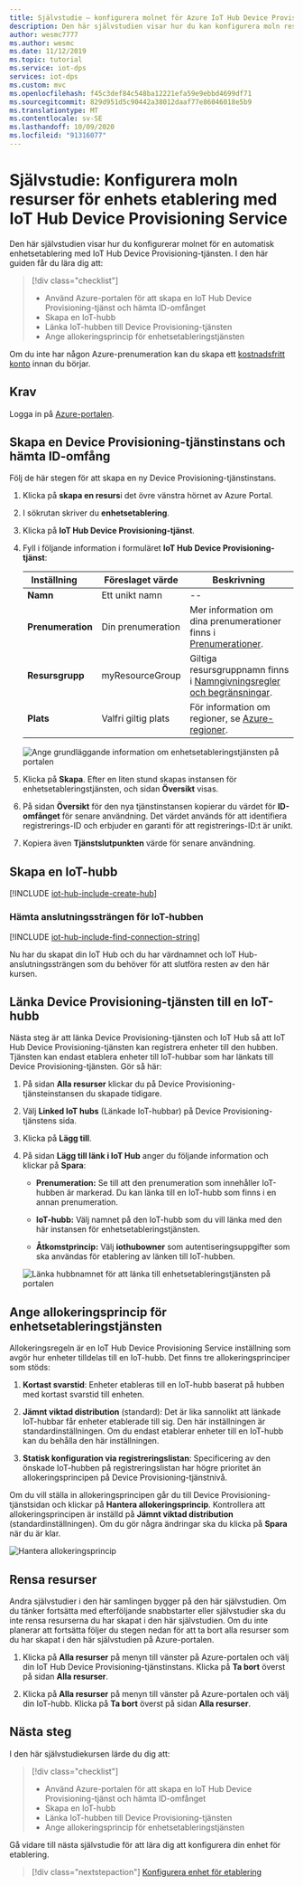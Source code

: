 ```yaml
---
title: Självstudie – konfigurera molnet för Azure IoT Hub Device Provisioning Service i portalen
description: Den här självstudien visar hur du kan konfigurera moln resurser för enhets etablering i [Azure Portal](https://portal.azure.com) med hjälp av IoT Hub Device PROVISIONING service (DPS)
author: wesmc7777
ms.author: wesmc
ms.date: 11/12/2019
ms.topic: tutorial
ms.service: iot-dps
services: iot-dps
ms.custom: mvc
ms.openlocfilehash: f45c3def84c548ba12221efa59e9ebbd4699df71
ms.sourcegitcommit: 829d951d5c90442a38012daaf77e86046018e5b9
ms.translationtype: MT
ms.contentlocale: sv-SE
ms.lasthandoff: 10/09/2020
ms.locfileid: "91316077"
---
```

# <a name="tutorial-configure-cloud-resources-for-device-provisioning-with-the-iot-hub-device-provisioning-service"></a>Självstudie: Konfigurera moln resurser för enhets etablering med IoT Hub Device Provisioning Service

Den här självstudien visar hur du konfigurerar molnet för en automatisk enhetsetablering med IoT Hub Device Provisioning-tjänsten. I den här guiden får du lära dig att:

> [!div class="checklist"]
> * Använd Azure-portalen för att skapa en IoT Hub Device Provisioning-tjänst och hämta ID-omfånget
> * Skapa en IoT-hubb
> * Länka IoT-hubben till Device Provisioning-tjänsten
> * Ange allokeringsprincip för enhetsetableringstjänsten

Om du inte har någon Azure-prenumeration kan du skapa ett [kostnadsfritt konto](https://azure.microsoft.com/free/) innan du börjar.

## <a name="prerequisites"></a>Krav

Logga in på [Azure-portalen](https://portal.azure.com/).

## <a name="create-a-device-provisioning-service-instance-and-get-the-id-scope"></a>Skapa en Device Provisioning-tjänstinstans och hämta ID-omfång

Följ de här stegen för att skapa en ny Device Provisioning-tjänstinstans.

1. Klicka på **skapa en resurs**i det övre vänstra hörnet av Azure Portal.

2. I sökrutan skriver du **enhetsetablering**. 

3. Klicka på **IoT Hub Device Provisioning-tjänst**.

4. Fyll i följande information i formuläret **IoT Hub Device Provisioning-tjänst**:
    
   | Inställning       | Föreslaget värde | Beskrivning | 
   | ------------ | ------------------ | ------------------------------------------------- | 
   | **Namn** | Ett unikt namn | -- | 
   | **Prenumeration** | Din prenumeration  | Mer information om dina prenumerationer finns i [Prenumerationer](https://account.windowsazure.com/Subscriptions). |
   | **Resursgrupp** | myResourceGroup | Giltiga resursgruppnamn finns i [Namngivningsregler och begränsningar](/azure/architecture/best-practices/resource-naming). |
   | **Plats** | Valfri giltig plats | För information om regioner, se [Azure-regioner](https://azure.microsoft.com/regions/). |   

   ![Ange grundläggande information om enhetsetableringstjänsten på portalen](./media/tutorial-set-up-cloud/create-iot-dps-portal.png)

5. Klicka på **Skapa**. Efter en liten stund skapas instansen för enhetsetableringstjänsten, och sidan **Översikt** visas.

6. På sidan **Översikt** för den nya tjänstinstansen kopierar du värdet för **ID-omfånget** för senare användning. Det värdet används för att identifiera registrerings-ID och erbjuder en garanti för att registrerings-ID:t är unikt.

7. Kopiera även **Tjänstslutpunkten** värde för senare användning. 

## <a name="create-an-iot-hub"></a>Skapa en IoT-hubb

[!INCLUDE [iot-hub-include-create-hub](../../includes/iot-hub-include-create-hub.md)]

### <a name="retrieve-connection-string-for-iot-hub"></a>Hämta anslutningssträngen för IoT-hubben

[!INCLUDE [iot-hub-include-find-connection-string](../../includes/iot-hub-include-find-connection-string.md)]

Nu har du skapat din IoT Hub och du har värdnamnet och IoT Hub-anslutningssträngen som du behöver för att slutföra resten av den här kursen.

## <a name="link-the-device-provisioning-service-to-an-iot-hub"></a>Länka Device Provisioning-tjänsten till en IoT-hubb

Nästa steg är att länka Device Provisioning-tjänsten och IoT Hub så att IoT Hub Device Provisioning-tjänsten kan registrera enheter till den hubben. Tjänsten kan endast etablera enheter till IoT-hubbar som har länkats till Device Provisioning-tjänsten. Gör så här:

1. På sidan **Alla resurser** klickar du på Device Provisioning-tjänsteinstansen du skapade tidigare.

2. Välj **Linked IoT hubs** (Länkade IoT-hubbar) på Device Provisioning-tjänstens sida.

3. Klicka på **Lägg till**.

4. På sidan **Lägg till länk i IoT Hub** anger du följande information och klickar på **Spara**:

    * **Prenumeration:** Se till att den prenumeration som innehåller IoT-hubben är markerad. Du kan länka till en IoT-hubb som finns i en annan prenumeration.

    * **IoT-hubb:** Välj namnet på den IoT-hubb som du vill länka med den här instansen för enhetsetableringstjänsten.

    * **Åtkomstprincip:** Välj **iothubowner** som autentiseringsuppgifter som ska användas för etablering av länken till IoT-hubben.

   ![Länka hubbnamnet för att länka till enhetsetableringstjänsten på portalen](./media/tutorial-set-up-cloud/link-iot-hub-to-dps-portal.png)

## <a name="set-the-allocation-policy-on-the-device-provisioning-service"></a>Ange allokeringsprincip för enhetsetableringstjänsten

Allokeringsregeln är en IoT Hub Device Provisioning Service inställning som avgör hur enheter tilldelas till en IoT-hubb. Det finns tre allokeringsprinciper som stöds: 

1. **Kortast svarstid**: Enheter etableras till en IoT-hubb baserat på hubben med kortast svarstid till enheten.

2. **Jämnt viktad distribution** (standard): Det är lika sannolikt att länkade IoT-hubbar får enheter etablerade till sig. Den här inställningen är standardinställningen. Om du endast etablerar enheter till en IoT-hubb kan du behålla den här inställningen. 

3. **Statisk konfiguration via registreringslistan**: Specificering av den önskade IoT-hubben på registreringslistan har högre prioritet än allokeringsprincipen på Device Provisioning-tjänstnivå.

Om du vill ställa in allokeringsprincipen går du till Device Provisioning-tjänstsidan och klickar på **Hantera allokeringsprincip**. Kontrollera att allokeringsprincipen är inställd på **Jämnt viktad distribution** (standardinställningen). Om du gör några ändringar ska du klicka på **Spara** när du är klar.

![Hantera allokeringsprincip](./media/tutorial-set-up-cloud/iot-dps-manage-allocation.png)

## <a name="clean-up-resources"></a>Rensa resurser

Andra självstudier i den här samlingen bygger på den här självstudien. Om du tänker fortsätta med efterföljande snabbstarter eller självstudier ska du inte rensa resurserna du har skapat i den här självstudien. Om du inte planerar att fortsätta följer du stegen nedan för att ta bort alla resurser som du har skapat i den här självstudien på Azure-portalen.

1. Klicka på **Alla resurser** på menyn till vänster på Azure-portalen och välj din IoT Hub Device Provisioning-tjänstinstans. Klicka på **Ta bort** överst på sidan **Alla resurser**.  

2. Klicka på **Alla resurser** på menyn till vänster på Azure-portalen och välj din IoT-hubb. Klicka på **Ta bort** överst på sidan **Alla resurser**.
 
## <a name="next-steps"></a>Nästa steg

I den här självstudiekursen lärde du dig att:

> [!div class="checklist"]
> * Använd Azure-portalen för att skapa en IoT Hub Device Provisioning-tjänst och hämta ID-omfånget
> * Skapa en IoT-hubb
> * Länka IoT-hubben till Device Provisioning-tjänsten
> * Ange allokeringsprincip för enhetsetableringstjänsten

Gå vidare till nästa självstudie för att lära dig att konfigurera din enhet för etablering.

> [!div class="nextstepaction"]
> [Konfigurera enhet för etablering](tutorial-set-up-device.md)
